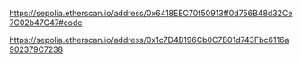 https://sepolia.etherscan.io/address/0x6418EEC70f50913ff0d756B48d32Ce7C02b47C47#code

https://sepolia.etherscan.io/address/0x1c7D4B196Cb0C7B01d743Fbc6116a902379C7238

